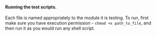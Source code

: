 #### Running the test scripts.

Each file is named appropriately to the module it is testing. 
To run, first make sure you have execution permission  - `chmod +x path_to_file`, and then run it as you would run any shell script.

